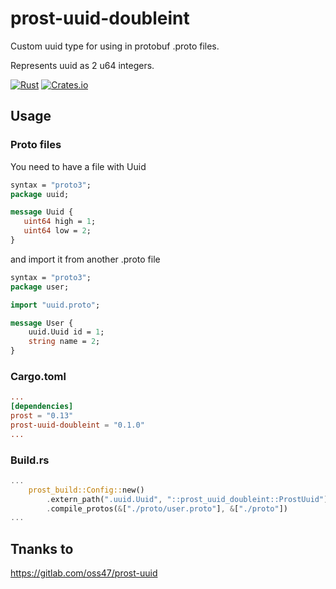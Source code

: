 # prost-uuid-doubleint

Custom uuid type for using in protobuf .proto files.

Represents uuid as 2 u64 integers.


[![Rust](https://github.com/evilbluebeaver/prost-uuid-doubleint/actions/workflows/rust.yml/badge.svg)](https://github.com/evilbluebeaver/prost-uuid-doubleint/actions/workflows/rust.yml)
[![Crates.io](https://img.shields.io/crates/v/prost-uuid-doubleint)](https://crates.io/crates/prost-uuid-doubleint)


## Usage

### Proto files
You need to have a file with Uuid

```protobuf
syntax = "proto3";
package uuid;

message Uuid {
   uint64 high = 1;
   uint64 low = 2;
}
```
and import it from another .proto file

```protobuf
syntax = "proto3";
package user;

import "uuid.proto";

message User {
    uuid.Uuid id = 1;
    string name = 2;
}
```

### Cargo.toml

``` toml
...
[dependencies]
prost = "0.13"
prost-uuid-doubleint = "0.1.0"
...
```

### Build.rs
``` rust
...
    prost_build::Config::new()
        .extern_path(".uuid.Uuid", "::prost_uuid_doubleint::ProstUuid")
        .compile_protos(&["./proto/user.proto"], &["./proto"])
...
```


## Tnanks to
https://gitlab.com/oss47/prost-uuid